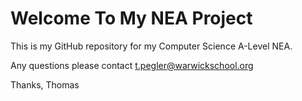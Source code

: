 # Welcome To My NEA Project
This is my GitHub repository for my Computer Science A-Level NEA.

Any questions please contact t.pegler@warwickschool.org

Thanks,
Thomas